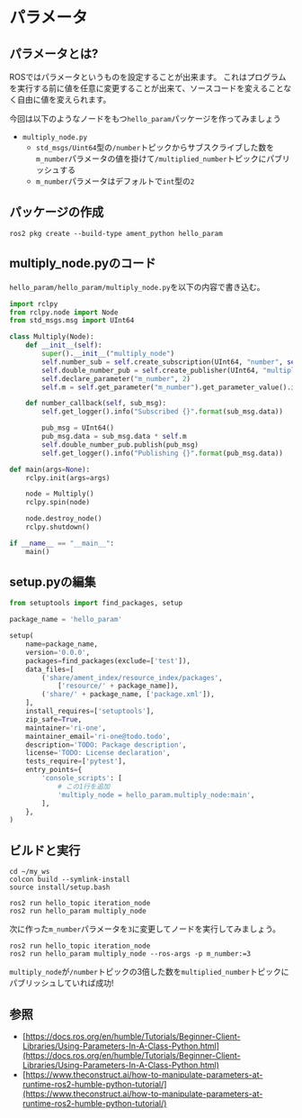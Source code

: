 # パラメータ

## パラメータとは?

ROSではパラメータというものを設定することが出来ます。
これはプログラムを実行する前に値を任意に変更することが出来て、ソースコードを変えることなく自由に値を変えられます。

今回は以下のようなノードをもつ`hello_param`パッケージを作ってみましょう

- `multiply_node.py`
    - `std_msgs/Uint64`型の`/number`トピックからサブスクライブした数を`m_number`パラメータの値を掛けて`/multiplied_number`トピックにパブリッシュする
    - `m_number`パラメータはデフォルトで`int`型の`2`

## パッケージの作成

```none
ros2 pkg create --build-type ament_python hello_param
```

## multiply_node.pyのコード

`hello_param/hello_param/multiply_node.py`を以下の内容で書き込む。

```py
import rclpy
from rclpy.node import Node
from std_msgs.msg import UInt64

class Multiply(Node):
    def __init__(self):
        super().__init__("multiply_node")
        self.number_sub = self.create_subscription(UInt64, "number", self.number_callback, 10)
        self.double_number_pub = self.create_publisher(UInt64, "multiplied_number", 10)
        self.declare_parameter("m_number", 2)
        self.m = self.get_parameter("m_number").get_parameter_value().integer_value

    def number_callback(self, sub_msg):
        self.get_logger().info("Subscribed {}".format(sub_msg.data))

        pub_msg = UInt64()
        pub_msg.data = sub_msg.data * self.m
        self.double_number_pub.publish(pub_msg)
        self.get_logger().info("Publishing {}".format(pub_msg.data))

def main(args=None):
    rclpy.init(args=args)

    node = Multiply()
    rclpy.spin(node)

    node.destroy_node()
    rclpy.shutdown()

if __name__ == "__main__":
    main()
```

## setup.pyの編集

```py
from setuptools import find_packages, setup

package_name = 'hello_param'

setup(
    name=package_name,
    version='0.0.0',
    packages=find_packages(exclude=['test']),
    data_files=[
        ('share/ament_index/resource_index/packages',
            ['resource/' + package_name]),
        ('share/' + package_name, ['package.xml']),
    ],
    install_requires=['setuptools'],
    zip_safe=True,
    maintainer='ri-one',
    maintainer_email='ri-one@todo.todo',
    description='TODO: Package description',
    license='TODO: License declaration',
    tests_require=['pytest'],
    entry_points={
        'console_scripts': [
            # この1行を追加
            'multiply_node = hello_param.multiply_node:main',
        ],
    },
)
```

## ビルドと実行

```none
cd ~/my_ws
colcon build --symlink-install
source install/setup.bash
```

```none
ros2 run hello_topic iteration_node
ros2 run hello_param multiply_node
```

次に作った`m_number`パラメータを`3`に変更してノードを実行してみましょう。

```none
ros2 run hello_topic iteration_node
ros2 run hello_param multiply_node --ros-args -p m_number:=3
```

`multiply_node`が`/number`トピックの3倍した数を`multiplied_number`トピックにパブリッシュしていれば成功!

## 参照

- [https://docs.ros.org/en/humble/Tutorials/Beginner-Client-Libraries/Using-Parameters-In-A-Class-Python.html](https://docs.ros.org/en/humble/Tutorials/Beginner-Client-Libraries/Using-Parameters-In-A-Class-Python.html)
- [https://www.theconstruct.ai/how-to-manipulate-parameters-at-runtime-ros2-humble-python-tutorial/](https://www.theconstruct.ai/how-to-manipulate-parameters-at-runtime-ros2-humble-python-tutorial/)
